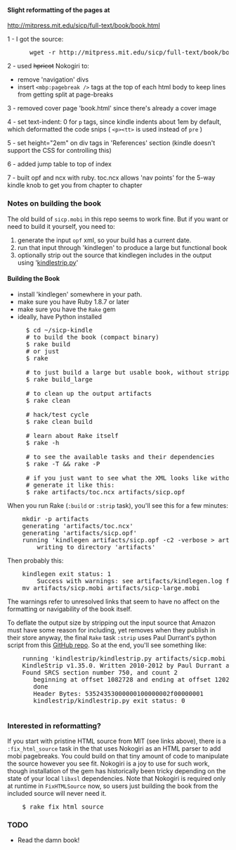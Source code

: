 #### Slight reformatting of the pages at

http://mitpress.mit.edu/sicp/full-text/book/book.html

1 - I got the source:

<pre>
      wget -r http://mitpress.mit.edu/sicp/full-text/book/book.html
</pre>

2 - used ~~hpricot~~ Nokogiri to:

* remove 'navigation' divs
* insert <code>&lt;mbp:pagebreak /&gt;</code> tags at the top of each html body to keep lines from getting split at page-breaks

3 - removed cover page 'book.html' since there's already a cover image

4 - set text-indent: 0 for <code>p</code> tags, since kindle indents about 1em by default, which deformatted the code snips ( <code>&lt;p&gt;&lt;tt&gt;</code> is used instead of <code>pre</code> )

5 - set height="2em" on div tags in 'References' section (kindle doesn't support the CSS for controlling this)

6 - added jump table to top of index

7 - built opf and ncx with ruby.  toc.ncx allows 'nav points' for the 5-way kindle knob to get you from chapter to chapter

### Notes on building the book

The old build of <code>sicp.mobi</code> in this repo seems to work fine.  But if you want or need to build it yourself, you need to:

1. generate the input <code>opf</code> xml, so your build has a current date.
2. run that input through 'kindlegen' to produce a large but functional book
3. optionally strip out the source that kindlegen includes in the output using '[kindlestrip.py](https://github.com/jefftriplett/kindlestrip)'

#### Building the Book

* install 'kindlegen' somewhere in your path.
* make sure you have Ruby 1.8.7 or later
* make sure you have the <code>Rake</code> gem
* ideally, have Python installed

<pre>
     $ cd ~/sicp-kindle
     # to build the book (compact binary)
     $ rake build
     # or just
     $ rake

     # to just build a large but usable book, without stripping (no Python needed)
     $ rake build_large

     # to clean up the output artifacts
     $ rake clean

     # hack/test cycle
     $ rake clean build

     # learn about Rake itself
     $ rake -h

     # to see the available tasks and their dependencies
     $ rake -T && rake -P

     # if you just want to see what the XML looks like without building,
     # generate it like this:
     $ rake artifacts/toc.ncx artifacts/sicp.opf
</pre>

When you run Rake (<code>:build</code> or <code>:strip</code> task), you'll see this for a few minutes:

<pre>
    mkdir -p artifacts
    generating 'artifacts/toc.ncx'
    generating 'artifacts/sicp.opf'
    running 'kindlegen artifacts/sicp.opf -c2 -verbose > artifacts/kindlegen.log'
        writing to directory 'artifacts'
</pre>

Then probably this:

<pre>
    kindlegen exit status: 1
        Success with warnings: see artifacts/kindlegen.log for information
    mv artifacts/sicp.mobi artifacts/sicp-large.mobi
</pre>

The warnings refer to unresolved links that seem to have no affect on the formatting or navigability of the book itself.

To deflate the output size by stripping out the input source that Amazon must have some reason for including, yet removes when they publish in their store anyway, the final <code>Rake</code> task <code>:strip</code> uses Paul Durrant's python script from this [GitHub repo](https://github.com/jefftriplett/kindlestrip).  So at the end, you'll see something like:


<pre>
    running 'kindlestrip/kindlestrip.py artifacts/sicp.mobi artifacts/sicp-stripped.mobi'
    KindleStrip v1.35.0. Written 2010-2012 by Paul Durrant and Kevin Hendricks.
    Found SRCS section number 750, and count 2
       beginning at offset 1082728 and ending at offset 1202268
       done
       Header Bytes: 53524353000000100000002f00000001
       kindlestrip/kindlestrip.py exit status: 0

</pre>

### Interested in reformatting?

If you start with pristine HTML source from MIT (see links above), there is a <code>:fix_html_source</code> task in the that uses Nokogiri as an HTML parser to add mobi pagebreaks.
You could build on that tiny amount of code to manipulate the source however you see fit.  Nokogiri is a joy to use for such work, though installation of the gem has historically been tricky depending on the state of your local <code>libxsl</code> dependencies.
Note that Nokogiri is required only at runtime in <code>FixHTMLSource</code> now, so users just building the book from the included source will never need it.

<pre>
    $ rake fix_html_source
</pre>

### TODO

* Read the damn book!
